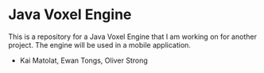 # Java Voxel Engine

This is a repository for a Java Voxel Engine that I am working on for another project.
The engine will be used in a mobile application.

- Kai Matolat, Ewan Tongs, Oliver Strong
